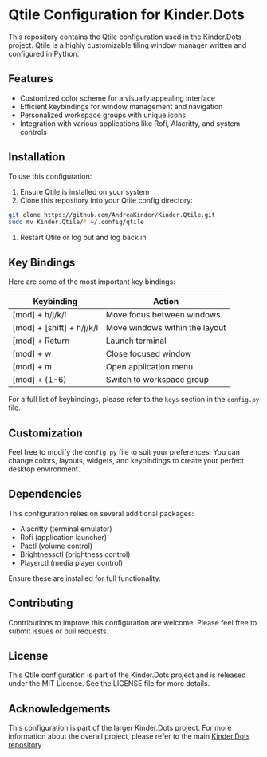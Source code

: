 # Qtile Configuration for Kinder.Dots

This repository contains the Qtile configuration used in the Kinder.Dots project. Qtile is a highly customizable tiling window manager written and configured in Python.

## Features

- Customized color scheme for a visually appealing interface
- Efficient keybindings for window management and navigation
- Personalized workspace groups with unique icons
- Integration with various applications like Rofi, Alacritty, and system controls

## Installation

To use this configuration:

1. Ensure Qtile is installed on your system
2. Clone this repository into your Qtile config directory:

```bash
git clone https://github.com/AndreaKinder/Kinder.Qtile.git
sudo mv Kinder.Qtile/* ~/.config/qtile
```

1. Restart Qtile or log out and log back in

## Key Bindings

Here are some of the most important key bindings:

| **Keybinding** | **Action** |
| --- | --- |
| [mod] + h/j/k/l | Move focus between windows |
| [mod] + [shift] + h/j/k/l | Move windows within the layout |
| [mod] + Return | Launch terminal |
| [mod] + w | Close focused window |
| [mod] + m | Open application menu |
| [mod] + (1-6) | Switch to workspace group |

For a full list of keybindings, please refer to the `keys` section in the `config.py` file.

## Customization

Feel free to modify the `config.py` file to suit your preferences. You can change colors, layouts, widgets, and keybindings to create your perfect desktop environment.

## Dependencies

This configuration relies on several additional packages:

- Alacritty (terminal emulator)
- Rofi (application launcher)
- Pactl (volume control)
- Brightnessctl (brightness control)
- Playerctl (media player control)

Ensure these are installed for full functionality.

## Contributing

Contributions to improve this configuration are welcome. Please feel free to submit issues or pull requests.

## License

This Qtile configuration is part of the Kinder.Dots project and is released under the MIT License. See the LICENSE file for more details.

## Acknowledgements

This configuration is part of the larger Kinder.Dots project. For more information about the overall project, please refer to the main [Kinder.Dots repository](https://github.com/YourUsername/Kinder.Dots).
